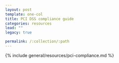 ```yaml
---
layout: post
template: one-col
title: PCI DSS compliance guide
categories: resources
lead: ""
legacy: true

permalink: /:collection/:path
---
```



{% include general/resources/pci-compliance.md %}
